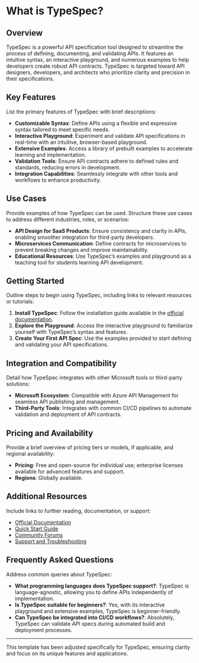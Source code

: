 # What is TypeSpec?

## Overview
TypeSpec is a powerful API specification tool designed to streamline the process of defining, documenting, and validating APIs. It features an intuitive syntax, an interactive playground, and numerous examples to help developers create robust API contracts. TypeSpec is targeted toward API designers, developers, and architects who prioritize clarity and precision in their specifications.

## Key Features
List the primary features of TypeSpec with brief descriptions:

- **Customizable Syntax**: Define APIs using a flexible and expressive syntax tailored to meet specific needs.
- **Interactive Playground**: Experiment and validate API specifications in real-time with an intuitive, browser-based playground.
- **Extensive Examples**: Access a library of prebuilt examples to accelerate learning and implementation.
- **Validation Tools**: Ensure API contracts adhere to defined rules and standards, reducing errors in development.
- **Integration Capabilities**: Seamlessly integrate with other tools and workflows to enhance productivity.

## Use Cases
Provide examples of how TypeSpec can be used. Structure these use cases to address different industries, roles, or scenarios:

- **API Design for SaaS Products**: Ensure consistency and clarity in APIs, enabling smoother integration for third-party developers.
- **Microservices Communication**: Define contracts for microservices to prevent breaking changes and improve maintainability.
- **Educational Resources**: Use TypeSpec’s examples and playground as a teaching tool for students learning API development.

## Getting Started
Outline steps to begin using TypeSpec, including links to relevant resources or tutorials:

1. **Install TypeSpec**: Follow the installation guide available in the [official documentation](#).
2. **Explore the Playground**: Access the interactive playground to familiarize yourself with TypeSpec’s syntax and features.
3. **Create Your First API Spec**: Use the examples provided to start defining and validating your API specifications.

## Integration and Compatibility
Detail how TypeSpec integrates with other Microsoft tools or third-party solutions:

- **Microsoft Ecosystem**: Compatible with Azure API Management for seamless API publishing and management.
- **Third-Party Tools**: Integrates with common CI/CD pipelines to automate validation and deployment of API contracts.

## Pricing and Availability
Provide a brief overview of pricing tiers or models, if applicable, and regional availability:

- **Pricing**: Free and open-source for individual use; enterprise licenses available for advanced features and support.
- **Regions**: Globally available.

## Additional Resources
Include links to further reading, documentation, or support:

- [Official Documentation](#)
- [Quick Start Guide](#)
- [Community Forums](#)
- [Support and Troubleshooting](#)

## Frequently Asked Questions
Address common queries about TypeSpec:

- **What programming languages does TypeSpec support?**: TypeSpec is language-agnostic, allowing you to define APIs independently of implementation.
- **Is TypeSpec suitable for beginners?**: Yes, with its interactive playground and extensive examples, TypeSpec is beginner-friendly.
- **Can TypeSpec be integrated into CI/CD workflows?**: Absolutely, TypeSpec can validate API specs during automated build and deployment processes.

---

This template has been adjusted specifically for TypeSpec, ensuring clarity and focus on its unique features and applications.